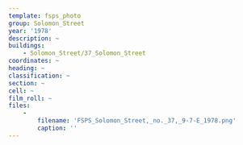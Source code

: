 ```yaml
---
template: fsps_photo
group: Solomon_Street
year: '1978'
description: ~
buildings:
    - Solomon_Street/37_Solomon_Street
coordinates: ~
heading: ~
classification: ~
section: ~
cell: ~
film_roll: ~
files:
    -
        filename: 'FSPS_Solomon_Street,_no._37,_9-7-E_1978.png'
        caption: ''
---
```

